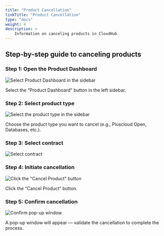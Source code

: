```yaml
---
title: "Product Cancellation"
linkTitle: "Product Cancellation"
type: "docs"
weight: 4
description: >
    Information on canceling products in CloudHub
---
```



## Step-by-step guide to canceling products

### Step 1: Open the Product Dashboard

![Select Product Dashboard in the sidebar](../img/cancel1.png)

Select the “Product Dashboard” button in the left sidebar.

### Step 2: Select product type

![Select the product type in the sidebar](../img/cancel2.png)

Choose the product type you want to cancel (e.g., Pluscloud Open, Databases, etc.).

### Step 3: Select contract

![Select contract](../img/cancel3.png)

### Step 4: Initiate cancellation

![Click the "Cancel Product" button](../img/cancel4.png)

Click the “Cancel Product” button.

### Step 5: Confirm cancellation

![Confirm pop-up window](../img/cancel5.png)

A pop-up window will appear — validate the cancellation to complete the process.
